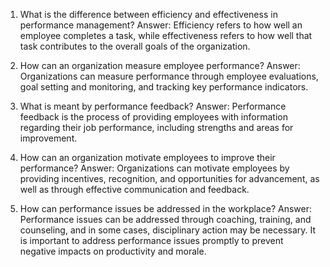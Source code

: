 1. What is the difference between efficiency and effectiveness in performance management? 
Answer: Efficiency refers to how well an employee completes a task, while effectiveness refers to how well that task contributes to the overall goals of the organization.

2. How can an organization measure employee performance? 
Answer: Organizations can measure performance through employee evaluations, goal setting and monitoring, and tracking key performance indicators.

3. What is meant by performance feedback? 
Answer: Performance feedback is the process of providing employees with information regarding their job performance, including strengths and areas for improvement.

4. How can an organization motivate employees to improve their performance? 
Answer: Organizations can motivate employees by providing incentives, recognition, and opportunities for advancement, as well as through effective communication and feedback.

5. How can performance issues be addressed in the workplace? 
Answer: Performance issues can be addressed through coaching, training, and counseling, and in some cases, disciplinary action may be necessary. It is important to address performance issues promptly to prevent negative impacts on productivity and morale.